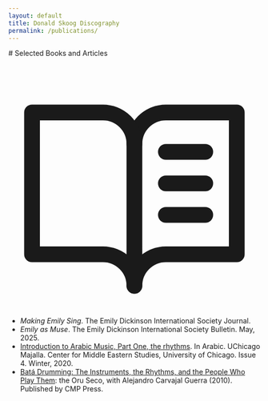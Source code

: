 ```yaml
---
layout: default
title: Donald Skoog Discography
permalink: /publications/
---
```


<section markdown=1>
# Selected Books and Articles
  <div>
    <svg xmlns="http://www.w3.org/2000/svg" viewBox="0 0 256 256"><rect width="256" height="256" fill="none"/><path d="M128,88a32,32,0,0,1,32-32h72V200H160a32,32,0,0,0-32,32" fill="none" stroke="currentColor" stroke-linecap="round" stroke-linejoin="round" stroke-width="16"/><path d="M24,200H96a32,32,0,0,1,32,32V88A32,32,0,0,0,96,56H24Z" fill="none" stroke="currentColor" stroke-linecap="round" stroke-linejoin="round" stroke-width="16"/><line x1="160" y1="96" x2="200" y2="96" fill="none" stroke="currentColor" stroke-linecap="round" stroke-linejoin="round" stroke-width="16"/><line x1="160" y1="128" x2="200" y2="128" fill="none" stroke="currentColor" stroke-linecap="round" stroke-linejoin="round" stroke-width="16"/><line x1="160" y1="160" x2="200" y2="160" fill="none" stroke="currentColor" stroke-linecap="round" stroke-linejoin="round" stroke-width="16"/></svg>
    <ul>
      <li>
        <i>Making Emily Sing</i>. The Emily Dickinson International Society Journal.
      </li>
      <li>
        <i>Emily as Muse</i>. The Emily Dickinson International Society Bulletin. May, 2025.
      </li>
      <li>
        <a href="https://humanities-web.s3.us-east-2.amazonaws.com/nelc/prod/2020-01/Majalla-Winter-2020.pdf" title="PDF" target=_blank>Introduction to Arabic Music, Part One, the rhythms</a>. In Arabic. UChicago Majalla. Center for Middle Eastern Studies, University of Chicago. Issue 4. Winter, 2020.</li>
      <li>
        <a href="https://www.amazon.com/Bata-Drumming-Instruments-Rhythms-People/dp/099622632X/ref=sr_1_1?dib=eyJ2IjoiMSJ9.rXNJlDdmlCjGcWCCPPIEyw.MjRjpATXLPRmcFY3EkUvI4-aW6Qk1W0l6DXsmJtZfMc&dib_tag=se&keywords=bata+drumming+skoog&qid=1754744813&sr=8-1" title="Amazon" target=_blank>Batá Drumming: The Instruments, the Rhythms, and the People Who Play Them</a>: the Oru Seco, with Alejandro Carvajal Guerra (2010). Published by CMP Press.
      </li>
    </ul>
  </div>
</section>
